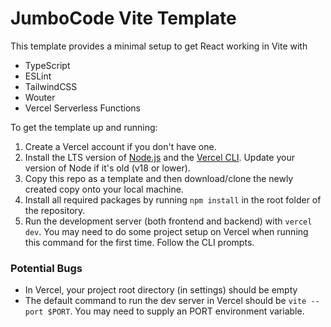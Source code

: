 # JumboCode Vite Template

This template provides a minimal setup to get React working in Vite with
- TypeScript
- ESLint
- TailwindCSS
- Wouter
- Vercel Serverless Functions

To get the template up and running:
1. Create a Vercel account if you don't have one.
2. Install the LTS version of [Node.js](https://nodejs.org/en) and the [Vercel CLI](https://vercel.com/docs/cli). Update your version of Node if it's old (v18 or lower).
3. Copy this repo as a template and then download/clone the newly created copy onto your local machine.
4. Install all required packages by running `npm install` in the root folder of the repository.
5. Run the development server (both frontend and backend) with `vercel dev`. You may need to do some project setup on Vercel when running this command for the first time. Follow the CLI prompts.

### Potential Bugs
- In Vercel, your project root directory (in settings) should be empty
- The default command to run the dev server in Vercel should be `vite --port $PORT`. You may need to supply an PORT environment variable.
